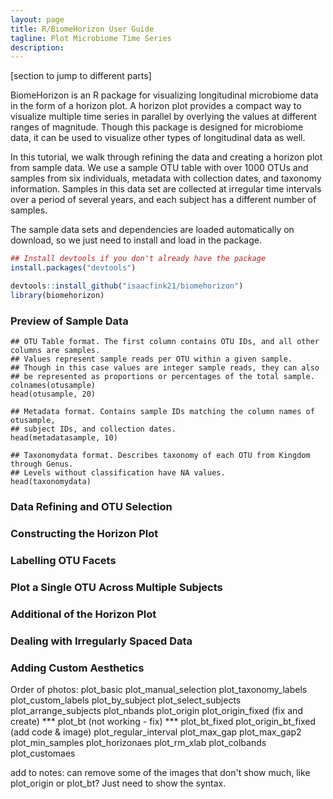 ```yaml
---
layout: page
title: R/BiomeHorizon User Guide
tagline: Plot Microbiome Time Series
description: 
---
```


[section to jump to different parts]

BiomeHorizon is an R package for visualizing longitudinal microbiome data in the form of a horizon plot. A horizon plot provides a compact way to visualize multiple time series in parallel by overlying the values at different ranges of magnitude. Though this package is designed for microbiome data, it can be used to visualize other types of longitudinal data as well.

In this tutorial, we walk through refining the data and creating a horizon plot from sample data. We use a sample OTU table with over 1000 OTUs and samples from six individuals, metadata with collection dates, and taxonomy information. Samples in this data set are collected at irregular time intervals over a period of several years, and each subject has a different number of samples.

The sample data sets and dependencies are loaded automatically on download, so we just need to install and load in the package.

``` r
## Install devtools if you don't already have the package
install.packages("devtools")

devtools::install_github("isaacfink21/biomehorizon")
library(biomehorizon)
```

### Preview of Sample Data

```
## OTU Table format. The first column contains OTU IDs, and all other columns are samples. 
## Values represent sample reads per OTU within a given sample. 
## Though in this case values are integer sample reads, they can also ## be represented as proportions or percentages of the total sample.
colnames(otusample)
head(otusample, 20)

## Metadata format. Contains sample IDs matching the column names of otusample, 
## subject IDs, and collection dates.
head(metadatasample, 10)

## Taxonomydata format. Describes taxonomy of each OTU from Kingdom through Genus.
## Levels without classification have NA values.
head(taxonomydata)
```

### Data Refining and OTU Selection

### Constructing the Horizon Plot

### Labelling OTU Facets

### Plot a Single OTU Across Multiple Subjects

### Additional of the Horizon Plot

### Dealing with Irregularly Spaced Data

### Adding Custom Aesthetics

Order of photos:
plot_basic
plot_manual_selection
plot_taxonomy_labels
plot_custom_labels
plot_by_subject
plot_select_subjects
plot_arrange_subjects
plot_nbands
plot_origin
plot_origin_fixed (fix and create) ***
plot_bt (not working - fix) ***
plot_bt_fixed 
plot_origin_bt_fixed (add code & image)
plot_regular_interval
plot_max_gap
plot_max_gap2
plot_min_samples
plot_horizonaes
plot_rm_xlab
plot_colbands
plot_customaes

add to notes: can remove some of the images that don't show much, like plot_origin or plot_bt? Just need to show the syntax.
